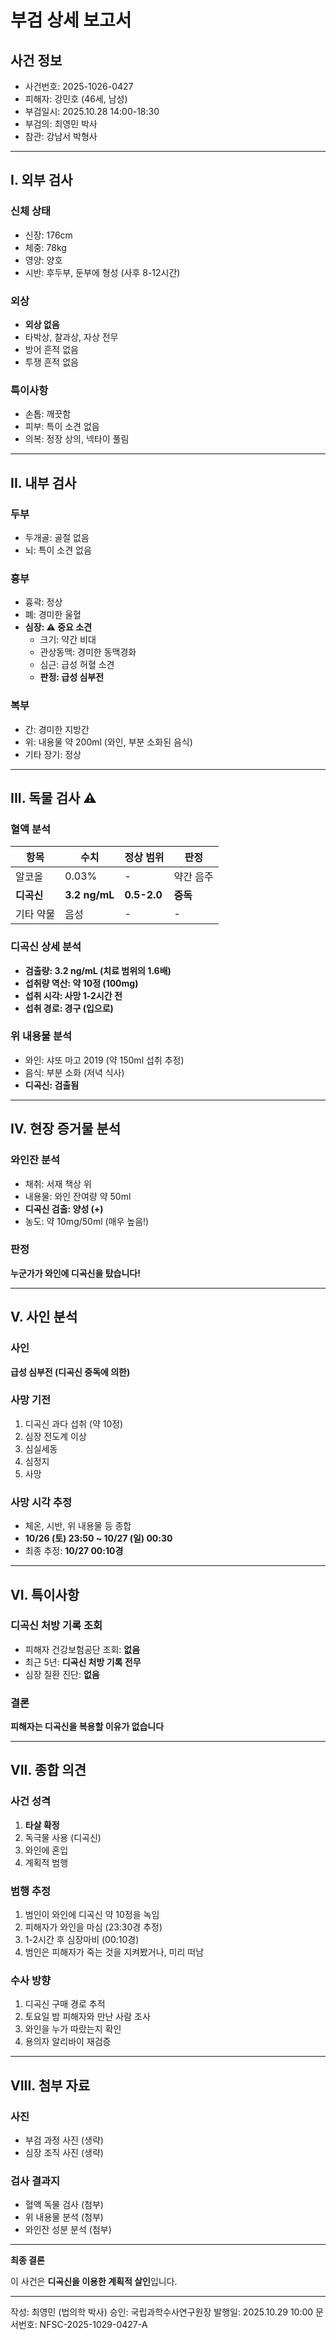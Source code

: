 # 부검 상세 보고서

## 사건 정보
- 사건번호: 2025-1026-0427
- 피해자: 강민호 (46세, 남성)
- 부검일시: 2025.10.28 14:00-18:30
- 부검의: 최영민 박사
- 참관: 강남서 박형사

---

## I. 외부 검사

### 신체 상태
- 신장: 176cm
- 체중: 78kg
- 영양: 양호
- 시반: 후두부, 둔부에 형성 (사후 8-12시간)

### 외상
- **외상 없음**
- 타박상, 찰과상, 자상 전무
- 방어 흔적 없음
- 투쟁 흔적 없음

### 특이사항
- 손톱: 깨끗함
- 피부: 특이 소견 없음
- 의복: 정장 상의, 넥타이 풀림

---

## II. 내부 검사

### 두부
- 두개골: 골절 없음
- 뇌: 특이 소견 없음

### 흉부
- 흉곽: 정상
- 폐: 경미한 울혈
- **심장: ⚠️ 중요 소견**
  - 크기: 약간 비대
  - 관상동맥: 경미한 동맥경화
  - 심근: 급성 허혈 소견
  - **판정: 급성 심부전**

### 복부
- 간: 경미한 지방간
- 위: 내용물 약 200ml (와인, 부분 소화된 음식)
- 기타 장기: 정상

---

## III. 독물 검사 ⚠️

### 혈액 분석
| 항목 | 수치 | 정상 범위 | 판정 |
|------|------|-----------|------|
| 알코올 | 0.03% | - | 약간 음주 |
| **디곡신** | **3.2 ng/mL** | **0.5-2.0** | **중독** |
| 기타 약물 | 음성 | - | - |

### 디곡신 상세 분석
- **검출량: 3.2 ng/mL (치료 범위의 1.6배)**
- **섭취량 역산: 약 10정 (100mg)**
- **섭취 시각: 사망 1-2시간 전**
- **섭취 경로: 경구 (입으로)**

### 위 내용물 분석
- 와인: 샤또 마고 2019 (약 150ml 섭취 추정)
- 음식: 부분 소화 (저녁 식사)
- **디곡신: 검출됨**

---

## IV. 현장 증거물 분석

### 와인잔 분석
- 채취: 서재 책상 위
- 내용물: 와인 잔여량 약 50ml
- **디곡신 검출: 양성 (+)**
- 농도: 약 10mg/50ml (매우 높음!)

### 판정
**누군가가 와인에 디곡신을 탔습니다!**

---

## V. 사인 분석

### 사인
**급성 심부전 (디곡신 중독에 의한)**

### 사망 기전
1. 디곡신 과다 섭취 (약 10정)
2. 심장 전도계 이상
3. 심실세동
4. 심정지
5. 사망

### 사망 시각 추정
- 체온, 시반, 위 내용물 등 종합
- **10/26 (토) 23:50 ~ 10/27 (일) 00:30**
- 최종 추정: **10/27 00:10경**

---

## VI. 특이사항

### 디곡신 처방 기록 조회
- 피해자 건강보험공단 조회: **없음**
- 최근 5년: **디곡신 처방 기록 전무**
- 심장 질환 진단: **없음**

### 결론
**피해자는 디곡신을 복용할 이유가 없습니다**

---

## VII. 종합 의견

### 사건 성격
1. **타살 확정**
2. 독극물 사용 (디곡신)
3. 와인에 혼입
4. 계획적 범행

### 범행 추정
1. 범인이 와인에 디곡신 약 10정을 녹임
2. 피해자가 와인을 마심 (23:30경 추정)
3. 1-2시간 후 심장마비 (00:10경)
4. 범인은 피해자가 죽는 것을 지켜봤거나, 미리 떠남

### 수사 방향
1. 디곡신 구매 경로 추적
2. 토요일 밤 피해자와 만난 사람 조사
3. 와인을 누가 따랐는지 확인
4. 용의자 알리바이 재검증

---

## VIII. 첨부 자료

### 사진
- 부검 과정 사진 (생략)
- 심장 조직 사진 (생략)

### 검사 결과지
- 혈액 독물 검사 (첨부)
- 위 내용물 분석 (첨부)
- 와인잔 성분 분석 (첨부)

---

**최종 결론**

이 사건은 **디곡신을 이용한 계획적 살인**입니다.

---

작성: 최영민 (법의학 박사)
승인: 국립과학수사연구원장
발행일: 2025.10.29 10:00
문서번호: NFSC-2025-1029-0427-A
